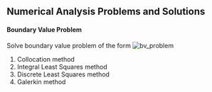 ## Numerical Analysis Problems and Solutions

#### Boundary Value Problem
Solve boundary value problem of the form
![bv_problem](https://user-images.githubusercontent.com/62307154/101565570-5b2b0100-39de-11eb-91e6-01b4779acd68.png)

1. Collocation method
2. Integral Least Squares method
3. Discrete Least Squares method 
4. Galerkin method


